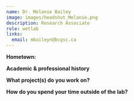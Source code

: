 ```yaml
---
name: Dr. Melanie Bailey
image: images/headshot_Melanie.png
description: Research Associate
role: wetlab
links:
  email: mbaileyn@bcgsc.ca
---
```


**Hometown:** 


**Academic & professional history**



**What project(s) do you work on?**



**How do you spend your time outside of the lab?**